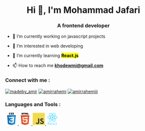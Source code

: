 <h1 align="center">Hi 👋, I'm Mohammad Jafari</h1>
<h3 align="center">A frontend developer</h3>

- 🔭 I’m currently working on javascript projects

- 👀 I’m interested in web developing

- 🌱 I’m currently learning <mark>**React.js**</mark>

- 📫 How to reach me **khodewmj@gmail.com**

<h3 align="left">Connect with me :</h3>

<p align="left">
<a href="https://twitter.com/madeby_amir" target="blank"><img align="center" src="https://raw.githubusercontent.com/rahuldkjain/github-profile-readme-generator/master/src/images/icons/Social/twitter.svg" alt="madeby_amir" height="30" width="40" /></a>
<a href="https://linkedin.com/in/amirrahemi" target="blank"><img align="center" src="https://raw.githubusercontent.com/rahuldkjain/github-profile-readme-generator/master/src/images/icons/Social/linked-in-alt.svg" alt="amirrahemi" height="30" width="40" /></a>
<a href="https://instagram.com/amirrahemiii" target="blank"><img align="center" src="https://raw.githubusercontent.com/rahuldkjain/github-profile-readme-generator/master/src/images/icons/Social/instagram.svg" alt="amirrahemiii" height="30" width="40" /></a>
</p>

<h3 align="left">Languages and Tools :</h3>
<p align="left"> <a href="https://www.w3schools.com/css/" target="_blank" rel="noreferrer"> <img src="https://raw.githubusercontent.com/devicons/devicon/master/icons/css3/css3-original-wordmark.svg" alt="css3" width="40" height="40"/> </a> <a href="https://www.w3.org/html/" target="_blank" rel="noreferrer"> <img src="https://raw.githubusercontent.com/devicons/devicon/master/icons/html5/html5-original-wordmark.svg" alt="html5" width="40" height="40"/> </a> <a href="https://developer.mozilla.org/en-US/docs/Web/JavaScript" target="_blank" rel="noreferrer"> <img src="https://raw.githubusercontent.com/devicons/devicon/master/icons/javascript/javascript-original.svg" alt="javascript" width="40" height="40"/> </a> <a href="https://reactjs.org/" target="_blank" rel="noreferrer"> <img src="https://raw.githubusercontent.com/devicons/devicon/master/icons/react/react-original-wordmark.svg" alt="react" width="40" height="40"/> </a> </p>

<!---
khodewmj/khodewmj is a ✨ special ✨ repository because its `README.md` (this file) appears on your GitHub profile.
You can click the Preview link to take a look at your changes.
--->



